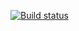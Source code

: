 [![Build status](https://ci.appveyor.com/api/projects/status/lsfxmdo4vqf1etvr/branch/master?svg=true)](https://ci.appveyor.com/project/andreygork/ci/branch/master)
